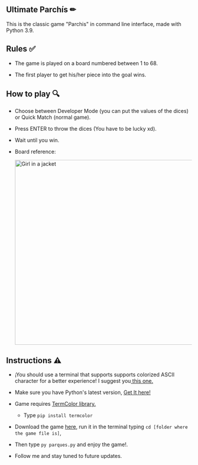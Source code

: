 <h2> Ultimate Parchís ✏</h2>

This is the classic game "Parchis" in command line interface, made with Python 3.9.

<h2> Rules ✅</h2>

  - The game is played on a board numbered between 1 to 68.

  - The first player to get his/her piece into the goal wins.

 <h2> How to play 🔍</h2>

  - Choose between Developer Mode (you can put the values of the dices) or Quick Match (normal game).

  - Press ENTER to throw the dices (You have to be lucky xd).

  - Wait until you win.

  - Board reference:
  
    <img src="https://miracomosehace.com/wp-content/uploads/mch/parchis-juega-online_15721.jpg" alt="Girl in a jacket" width="500" height="500">
 
 <h2> Instructions ⚠</h2>
 
  - ¡You should use a terminal that supports supports colorized ASCII character for a better experience! I suggest you<a href="https://www.microsoft.com/en-us/p/windows-terminal/9n0dx20hk701?activetab=pivot:overviewtab"> this one.</a>
  
  - Make sure you have Python's latest version, <a href="https://www.python.org/downloads/"> Get It here!</a>
 
  - Game requires <a href="https://pypi.org/project/termcolor/"> TermColor library.</a> 
  
      - Type ``pip install termcolor``

  - Download the game <a href="https://github.com/xtianmb/parchis/releases/download/v0.1/parques.py"> here</a>, run it in the terminal typing ``cd [folder where the game file is]``, 

  - Then type ``py parques.py`` and enjoy the game!.
  
  - Follow me and stay tuned to future updates. 


